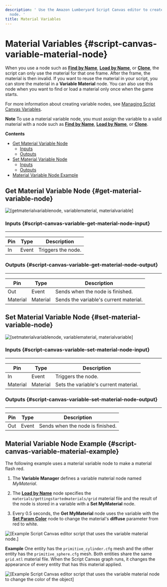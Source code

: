 ```yaml
---
description: ' Use the Amazon Lumberyard Script Canvas editor to create a material variable
  node. '
title: Material Variables
---
```

# Material Variables {#script-canvas-variable-material-node}

When you use a node such as **[Find by Name](/docs/userguide/materials/find-by-name-node.md)**, **[Load by Name](/docs/userguide/materials/load-by-name-node.md)**, or **[Clone](/docs/userguide/materials/clone-node.md)**, the script can only use the material for that one frame\. After the frame, the material is then invalid\. If you want to reuse the material in your script, you can store the material in a **Variable Material** node\. You can also use this node when you want to find or load a material only once when the game starts\.

For more information about creating variable nodes, see [Managing Script Canvas Variables](/docs/userguide/scripting/scriptcanvas/managing-variables.md)\.

**Note**
To use a material variable node, you must assign the variable to a valid material with a node such as **[Find by Name](/docs/userguide/materials/find-by-name-node.md)**, **[Load by Name](/docs/userguide/materials/load-by-name-node.md)**, or **[Clone](/docs/userguide/materials/clone-node.md)**\.

**Contents**
+ [Get Material Variable Node](#get-material-variable-node)
  + [Inputs](#script-canvas-variable-get-material-node-input)
  + [Outputs](#script-canvas-variable-get-material-node-output)
+ [Set Material Variable Node](#set-material-variable-node)
  + [Inputs](#script-canvas-variable-set-material-node-input)
  + [Outputs](#script-canvas-variable-set-material-node-output)
+ [Material Variable Node Example](#script-canvas-variable-material-example)

## Get Material Variable Node {#get-material-variable-node}

![\[getmaterialvariablenode, variablematerial, materialvariable\]](/images/userguide/scripting/script-canvas/scriptcanvasnodes/script-canvas-get-material-variable-node.png)

### Inputs {#script-canvas-variable-get-material-node-input}


****

| Pin | Type | Description |
| --- | --- | --- |
| In | Event | Triggers the node\. |

### Outputs {#script-canvas-variable-get-material-node-output}


****

| Pin | Type | Description |
| --- | --- | --- |
| Out | Event |  Sends when the node is finished\.  |
| Material |  Material  |  Sends the variable's current material\.  |

## Set Material Variable Node {#set-material-variable-node}

![\[setmaterialvariablenode, variablematerial, materialvariable\]](/images/userguide/scripting/script-canvas/scriptcanvasnodes/script-canvas-set-material-variable-node.png)

### Inputs {#script-canvas-variable-set-material-node-input}


****

| Pin | Type | Description |
| --- | --- | --- |
| In | Event | Triggers the node\. |
| Material | Material | Sets the variable's current material\. |

### Outputs {#script-canvas-variable-set-material-node-output}


****

| Pin | Type | Description |
| --- | --- | --- |
| Out | Event |  Sends when the node is finished\.  |

## Material Variable Node Example {#script-canvas-variable-material-example}

The following example uses a material variable node to make a material flash red\.

1. The **Variable Manager** defines a variable material node named *MyMaterial*\.

1. The **[Load by Name](/docs/userguide/materials/load-by-name-node.md)** node specifies the `materials/gettingstartedmaterials/grid` material file and the result of the node is stored in a variable with a **Set MyMaterial** node\.

1. Every 0\.5 seconds, the **Get MyMaterial** node uses the variable with the **[Set Param Color](/docs/userguide/scripting/scriptcanvas/material-set-param-color-node.md)** node to change the material's **diffuse** parameter from red to white\.

![\[Example Script Canvas editor script that uses the variable material node.\]](/images/userguide/scripting/script-canvas/scriptcanvasnodes/script-canvas-material-variable-node-example.png)

**Example**
One entity has the `primitive_cylinder.cfg` mesh and the other entity has the `primitive_sphere.cfg` mesh\. Both entities share the same `grid.mtl` material file\. When the Script Canvas graph runs, it changes the appearance of every entity that has this material applied\.

![\[Example Script Canvas editor script that uses the variable material node to change the color of the object\]](/images/userguide/scripting/script-canvas/scriptcanvasnodes/script-canvas-material-variable-node-example-3.gif)